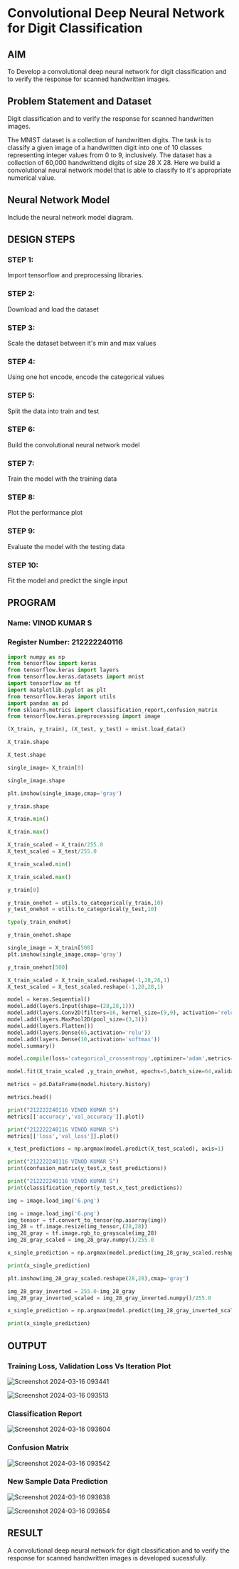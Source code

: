 # Convolutional Deep Neural Network for Digit Classification

## AIM

To Develop a convolutional deep neural network for digit classification and to verify the response for scanned handwritten images.

## Problem Statement and Dataset
Digit classification and to verify the response for scanned handwritten images.

The MNIST dataset is a collection of handwritten digits. The task is to classify a given image of a handwritten digit into one of 10 classes representing integer values from 0 to 9, inclusively. The dataset has a collection of 60,000 handwrittend digits of size 28 X 28. Here we build a convolutional neural network model that is able to classify to it's appropriate numerical value.

## Neural Network Model

Include the neural network model diagram.

## DESIGN STEPS

### STEP 1:
Import tensorflow and preprocessing libraries.

### STEP 2:
Download and load the dataset

### STEP 3:
Scale the dataset between it's min and max values

### STEP 4:
Using one hot encode, encode the categorical values

### STEP 5:
Split the data into train and test

### STEP 6:
Build the convolutional neural network model

### STEP 7:
Train the model with the training data

### STEP 8:
Plot the performance plot

### STEP 9:
Evaluate the model with the testing data

### STEP 10:
Fit the model and predict the single input


## PROGRAM

### Name: VINOD KUMAR S
### Register Number: 212222240116

```python
import numpy as np
from tensorflow import keras
from tensorflow.keras import layers
from tensorflow.keras.datasets import mnist
import tensorflow as tf
import matplotlib.pyplot as plt
from tensorflow.keras import utils
import pandas as pd
from sklearn.metrics import classification_report,confusion_matrix
from tensorflow.keras.preprocessing import image

(X_train, y_train), (X_test, y_test) = mnist.load_data()

X_train.shape

X_test.shape

single_image= X_train[0]

single_image.shape

plt.imshow(single_image,cmap='gray')

y_train.shape

X_train.min()

X_train.max()

X_train_scaled = X_train/255.0
X_test_scaled = X_test/255.0

X_train_scaled.min()

X_train_scaled.max()

y_train[0]

y_train_onehot = utils.to_categorical(y_train,10)
y_test_onehot = utils.to_categorical(y_test,10)

type(y_train_onehot)

y_train_onehot.shape

single_image = X_train[500]
plt.imshow(single_image,cmap='gray')

y_train_onehot[500]

X_train_scaled = X_train_scaled.reshape(-1,28,28,1)
X_test_scaled = X_test_scaled.reshape(-1,28,28,1)

model = keras.Sequential()
model.add(layers.Input(shape=(28,28,1)))
model.add(layers.Conv2D(filters=16, kernel_size=(9,9), activation='relu'))
model.add(layers.MaxPool2D(pool_size=(3,3)))
model.add(layers.Flatten())
model.add(layers.Dense(65,activation='relu'))
model.add(layers.Dense(10,activation='softmax'))
model.summary()

model.compile(loss='categorical_crossentropy',optimizer='adam',metrics='accuracy')

model.fit(X_train_scaled ,y_train_onehot, epochs=5,batch_size=64,validation_data=(X_test_scaled,y_test_onehot))

metrics = pd.DataFrame(model.history.history)

metrics.head()

print("212222240116 VINOD KUMAR S")
metrics[['accuracy','val_accuracy']].plot()

print("212222240116 VINOD KUMAR S")
metrics[['loss','val_loss']].plot()

x_test_predictions = np.argmax(model.predict(X_test_scaled), axis=1)

print("212222240116 VINOD KUMAR S")
print(confusion_matrix(y_test,x_test_predictions))

print("212222240116 VINOD KUMAR S")
print(classification_report(y_test,x_test_predictions))

img = image.load_img('6.png')

img = image.load_img('6.png')
img_tensor = tf.convert_to_tensor(np.asarray(img))
img_28 = tf.image.resize(img_tensor,(28,28))
img_28_gray = tf.image.rgb_to_grayscale(img_28)
img_28_gray_scaled = img_28_gray.numpy()/255.0

x_single_prediction = np.argmax(model.predict(img_28_gray_scaled.reshape(1,28,28,1)),axis=1)

print(x_single_prediction)

plt.imshow(img_28_gray_scaled.reshape(28,28),cmap='gray')

img_28_gray_inverted = 255.0-img_28_gray
img_28_gray_inverted_scaled = img_28_gray_inverted.numpy()/255.0

x_single_prediction = np.argmax(model.predict(img_28_gray_inverted_scaled.reshape(1,28,28,1)),axis=1)

print(x_single_prediction)
```


## OUTPUT

### Training Loss, Validation Loss Vs Iteration Plot
![Screenshot 2024-03-16 093441](https://github.com/vinodkumar-s/mnist-classification/assets/113497226/3bb37fe9-43f3-4012-be6f-10eaf1f1735c)

![Screenshot 2024-03-16 093513](https://github.com/vinodkumar-s/mnist-classification/assets/113497226/10d7ab6b-da4f-489e-9ea4-3f24a502ea44)


### Classification Report

![Screenshot 2024-03-16 093604](https://github.com/vinodkumar-s/mnist-classification/assets/113497226/e95665f9-547e-4993-8d1c-6cde1ba5fb77)

### Confusion Matrix

![Screenshot 2024-03-16 093542](https://github.com/vinodkumar-s/mnist-classification/assets/113497226/d67dac81-d56c-403a-93c8-fff37585ccb7)

### New Sample Data Prediction

![Screenshot 2024-03-16 093638](https://github.com/vinodkumar-s/mnist-classification/assets/113497226/6787873d-e78c-475f-83ac-c63f7e28e3ac)

![Screenshot 2024-03-16 093654](https://github.com/vinodkumar-s/mnist-classification/assets/113497226/83d60152-bf73-4383-8f27-606931b2ca29)

## RESULT
A convolutional deep neural network for digit classification and to verify the response for scanned handwritten images is developed sucessfully.
